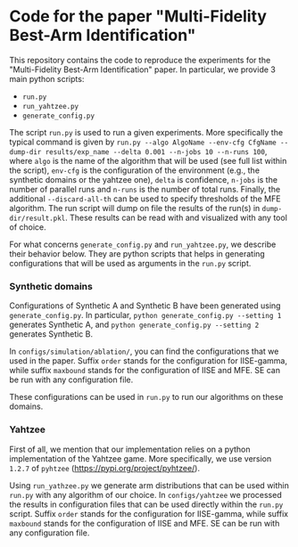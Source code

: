 # Code for the paper "Multi-Fidelity Best-Arm Identification" 
This repository contains the code to reproduce the experiments for the "Multi-Fidelity Best-Arm Identification" paper.
In particular, we provide 3 main python scripts:
- `run.py`
- `run_yahtzee.py`
- `generate_config.py`

The script `run.py` is used to run a given experiments. More specifically the typical command is given by 
`run.py --algo AlgoName --env-cfg CfgName --dump-dir results/exp_name --delta 0.001 --n-jobs 10 --n-runs 100`,
where `algo` is the name of the algorithm that will be used (see full list within the script), `env-cfg` is 
the configuration of the environment (e.g., the synthetic domains or the yahtzee one), `delta` is confidence, 
`n-jobs` is the number of parallel runs and `n-runs` is the number of total runs. Finally, the additional 
`--discard-all-th` can be used to specify thresholds of the MFE algorithm. 
The run script will dump on file the results of the run(s) in `dump-dir/result.pkl`. 
These results can be read with and visualized with any tool of choice.

For what concerns `generate_config.py` and `run_yahtzee.py`, we describe their behavior below. They are python scripts 
that helps in generating configurations that will be used as arguments in the `run.py` script.


### Synthetic domains
Configurations of Synthetic A and Synthetic B have been generated using `generate_config.py`.
In particular, `python generate_config.py --setting 1` generates Synthetic A, 
and `python generate_config.py --setting 2` generates Synthetic B. 

In `configs/simulation/ablation/`, you can find the configurations that we used in the paper.
Suffix `order` stands for the configuration for IISE-gamma, while suffix `maxbound` stands 
for the configuration of IISE and MFE. SE can be run with any configuration file.

These configurations can be used in `run.py` to run our algorithms on these domains.


### Yahtzee
First of all, we mention that our implementation relies on a python implementation of the Yahtzee game. 
More specifically, we use version `1.2.7` of `pyhtzee` (https://pypi.org/project/pyhtzee/).

Using `run_yathzee.py` we generate arm distributions that can be used within `run.py` with
any algorithm of our choice. In `configs/yahtzee` we processed the results in configuration files that can be
used directly within the `run.py` script. Suffix `order` stands for the configuration for IISE-gamma, while suffix `maxbound` stands 
for the configuration of IISE and MFE. SE can be run with any configuration file.